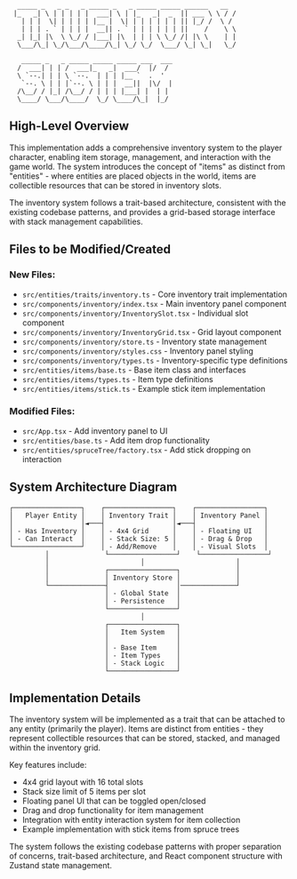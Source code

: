 ```
  _____ _   _ _   _ _____ _   _ _____ _____ ______   __
 |_   _| \ | | | | |  ___| \ | |_   _|  _  || ___ \ \ / /
   | | |  \| | | | | |__ |  \| | | | | | | || |_/ /  \ / 
   | | | . ` | | | |  __|| . ` | | | | | | ||    /    \ \ 
  _| |_| |\  \ \_/ / |___| |\  | | | \ \_/ /| |\ \    | |
  \___/\_| \_/\___/\____/\_| \_/ \_/  \___/ \_| \_|   \_/
                                                         
   _____ _   _ _____ _____ _____ ___  ___                
  /  ___| | | /  ___|_   _|  ___/  |/  /                
  \ `--.| | | \ `--.  | | | |__ `  .  '                 
   `--. \ | | |`--. \ | | |  __||  |\/  |               
  /\__/ / |_| /\__/ / | | | |___| |  | |               
  \____/ \___/\____/  \_/ \____/\_|  |_/               
```

## High-Level Overview

This implementation adds a comprehensive inventory system to the player character, enabling item storage, management, and interaction with the game world. The system introduces the concept of "items" as distinct from "entities" - where entities are placed objects in the world, items are collectible resources that can be stored in inventory slots.

The inventory system follows a trait-based architecture, consistent with the existing codebase patterns, and provides a grid-based storage interface with stack management capabilities.

## Files to be Modified/Created

### New Files:
- `src/entities/traits/inventory.ts` - Core inventory trait implementation
- `src/components/inventory/index.tsx` - Main inventory panel component  
- `src/components/inventory/InventorySlot.tsx` - Individual slot component
- `src/components/inventory/InventoryGrid.tsx` - Grid layout component
- `src/components/inventory/store.ts` - Inventory state management
- `src/components/inventory/styles.css` - Inventory panel styling
- `src/components/inventory/types.ts` - Inventory-specific type definitions
- `src/entities/items/base.ts` - Base item class and interfaces
- `src/entities/items/types.ts` - Item type definitions
- `src/entities/items/stick.ts` - Example stick item implementation

### Modified Files:
- `src/App.tsx` - Add inventory panel to UI
- `src/entities/base.ts` - Add item drop functionality
- `src/entities/spruceTree/factory.tsx` - Add stick dropping on interaction

## System Architecture Diagram

```
┌─────────────────┐    ┌─────────────────┐    ┌─────────────────┐
│   Player Entity │    │ Inventory Trait │    │ Inventory Panel │
│                 │◄───┤                 │◄───┤                 │
│ - Has Inventory │    │ - 4x4 Grid      │    │ - Floating UI   │
│ - Can Interact  │    │ - Stack Size: 5 │    │ - Drag & Drop   │
└─────────────────┘    │ - Add/Remove    │    │ - Visual Slots  │
         │              └─────────────────┘    └─────────────────┘
         │                       │                       │
         │              ┌─────────────────┐              │
         │              │ Inventory Store │              │
         └──────────────┤                 │──────────────┘
                        │ - Global State  │
                        │ - Persistence   │
                        └─────────────────┘
                                 │
                        ┌─────────────────┐
                        │   Item System   │
                        │                 │
                        │ - Base Item     │
                        │ - Item Types    │
                        │ - Stack Logic   │
                        └─────────────────┘
```

## Implementation Details

The inventory system will be implemented as a trait that can be attached to any entity (primarily the player). Items are distinct from entities - they represent collectible resources that can be stored, stacked, and managed within the inventory grid.

Key features include:
- 4x4 grid layout with 16 total slots
- Stack size limit of 5 items per slot
- Floating panel UI that can be toggled open/closed
- Drag and drop functionality for item management
- Integration with entity interaction system for item collection
- Example implementation with stick items from spruce trees

The system follows the existing codebase patterns with proper separation of concerns, trait-based architecture, and React component structure with Zustand state management.
